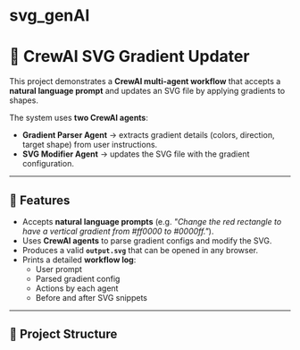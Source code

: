 # svg_genAI

# 🎨 CrewAI SVG Gradient Updater

This project demonstrates a **CrewAI multi-agent workflow** that accepts a **natural language prompt** and updates an SVG file by applying gradients to shapes.  

The system uses **two CrewAI agents**:
- **Gradient Parser Agent** → extracts gradient details (colors, direction, target shape) from user instructions.
- **SVG Modifier Agent** → updates the SVG file with the gradient configuration.

---

## 🚀 Features
- Accepts **natural language prompts** (e.g. *"Change the red rectangle to have a vertical gradient from #ff0000 to #0000ff."*).
- Uses **CrewAI agents** to parse gradient configs and modify the SVG.
- Produces a valid **`output.svg`** that can be opened in any browser.
- Prints a detailed **workflow log**:
  - User prompt  
  - Parsed gradient config  
  - Actions by each agent  
  - Before and after SVG snippets  

---

## 📂 Project Structure
